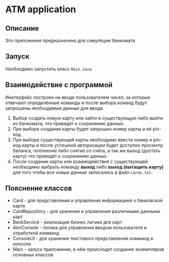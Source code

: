 # ATM application

## Описание
Это приложение предназначено для симуляции банкомата

## Запуск
Необходимо запустить класс `Main.Java`.

## Взаимодействие с программой
Инетерфейс построен на вводе пользователем чисел, за которые отвечают определённые команды и после выбора команд будут запрошены необходимые данные для ввода.
1. Выбор создать новую карту или зайти в существующую либо выйти из банкомата, что приведёт к сохранению данных.
2. При выборе создания карты будет запрошен номер карты и её pin-код.
3. При выборе существующей карты необходимо ввести номер и pin-код карты и после успешной авторизации будет доступно просмотр баланса, поплнение либо снятие со счёта, а так же выход (достать карту) что приведёт к сохранению данных.
4. После создании карты или взаимодействия с существующей необходимо выбрать команду **выход** либо **выход (вытащить карту)**  для того чтобы все новые данные записались в файл `cards.txt`.

## Пояснение классов
+ Card - для представления и управления информацией о банковской карте
+ CardRepository - для хранения и управления различными данными карт
+ BankService - реализация бизнес логики для карт
+ AtmConsole - логика для управления вводом пользователя и отработкой комманд
+ ConsoleUI - для хранения текстового представления комманд в консоли
+ Main - запуск приложения, в нём происходит создание экземпляров основных классов
